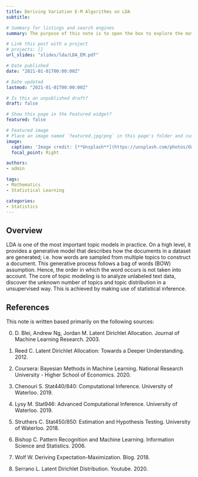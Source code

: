 ```yaml
---
title: Deriving Variation E-M Algorithms on LDA
subtitle:

# Summary for listings and search engines
summary: The purpose of this note is to open the box to explore the mathematical details that enable LDA’s effective statistical inference as well as optimization.

# Link this post with a project
# projects: []
url_slides: "slides/lda/LDA_EM.pdf"

# Date published
date: "2021-01-01T00:00:00Z"

# Date updated
lastmod: "2021-01-01T00:00:00Z"

# Is this an unpublished draft?
draft: false

# Show this page in the Featured widget?
featured: false

# Featured image
# Place an image named `featured.jpg/png` in this page's folder and customize its options here.
image:
  caption: 'Image credit: [**Unsplash**](https://unsplash.com/photos/Oal07Ai4oTk)'
  focal_point: Right

authors:
- admin

tags:
- Mathematics
- Statistical Learning

categories:
- Statistics
---
```


## Overview

LDA is one of the most important topic models in practice. On a high level, it provides a generative model
that describes how the documents in a dataset are generated; i.e. how words are sampled from multiple
topics to construct a document. This generative process follows a bag of words (BOW) assumption. Hence,
the order in which the word occurs is not taken into account. The core of topic modeling is to analyze unlabeled text data, discover the unknown number of topics and topic distribution in a unsupervised way. This is achieved by making use of statistical inference.

## References

This note is written based primarily on the following sources:

0. D. Blei, Andrew Ng, Jordan M. Latent Dirichlet Allocation. Journal of Machine Learning Research. 2003.

1. Reed C. Latent Dirichlet Allocation: Towards a Deeper Understanding. 2012.

2. Coursera: Bayesian Methods in Machine Learning. National Research University - Higher School of Economics. 2020.

3. Chenouri S. Stat440/840: Computational Inference. University of Waterloo. 2019.

4. Lysy M. Stat946: Advanced Computational Inference. University of Waterloo. 2019.

5. Struthers C. Stat450/850: Estimation and Hypothesis Testing. University of Waterloo. 2018.

6. Bishop C. Pattern Recognition and Machine Learning. Information Science and Statistics. 2006.

7. Wolf W. Deriving Expectation-Maximization. Blog. 2018.

8. Serrano L. Latent Dirichlet Distribution. Youtube. 2020.
